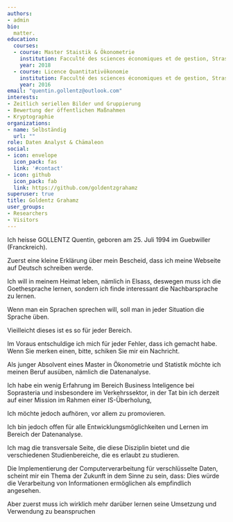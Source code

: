 ```yaml
---
authors:
- admin
bio: 
  matter.
education:
  courses:
  - course: Master Staistik & Ökonometrie
    institution: Facculté des sciences économiques et de gestion, Strasbourg
    year: 2018
  - course: Licence Quantitativökonomie
    institution: Facculté des sciences économiques et de gestion, Strasbourg
    year: 2016
email: "quentin.gollentz@outlook.com"
interests:
- Zeitlich seriellen Bilder und Gruppierung
- Bewertung der öffentlichen Maßnahmen
- Kryptographie
organizations:
- name: Selbständig
  url: ""
role: Daten Analyst & Chämaleon
social:
- icon: envelope
  icon_pack: fas
  link: '#contact'
- icon: github
  icon_pack: fab
  link: https://github.com/goldentzgrahamz
superuser: true
title: Goldentz Grahamz
user_groups:
- Researchers
- Visitors
---
```

Ich heisse GOLLENTZ Quentin, geboren am 25. Juli 1994 im Guebwiller (Franckreich).

Zuerst eine kleine Erklärung über mein Bescheid, dass ich meine Webseite auf Deutsch schreiben werde.

Ich will in meinem Heimat leben, nämlich in Elsass, deswegen muss ich die Goethesprache lernen, sondern ich finde interessant die Nachbarsprache zu lernen.

Wenn man ein Sprachen sprechen will, soll man in jeder Situation die Sprache üben.

Vieilleicht dieses ist es so für jeder Bereich.

Im Voraus entschuldige ich mich für jeder Fehler, dass ich gemacht habe.
Wenn Sie merken einen, bitte, schiken Sie mir ein Nachricht.

Als junger Absolvent eines Master in Ökonometrie und Statistik möchte ich meinen Beruf ausüben, nämlich die Datenanalyse.

Ich habe ein wenig Erfahrung im Bereich Business Inteligence bei Soprasteria
und insbesondere im Verkehrssektor, in der Tat bin ich derzeit auf einer Mission im Rahmen einer IS-Überholung,

Ich möchte jedoch aufhören, vor allem zu promovieren.

Ich bin jedoch offen für alle Entwicklungsmöglichkeiten
und Lernen im Bereich der Datenanalyse.

Ich mag die transversale Seite, die diese Disziplin bietet
und die verschiedenen Studienbereiche, die es erlaubt zu studieren.

Die Implementierung der Computerverarbeitung für verschlüsselte Daten,
scheint mir ein Thema der Zukunft in dem Sinne zu sein, dass:
Dies würde die Verarbeitung von Informationen ermöglichen
als empfindlich angesehen.

Aber zuerst muss ich wirklich mehr darüber lernen
seine Umsetzung und Verwendung zu beanspruchen 
